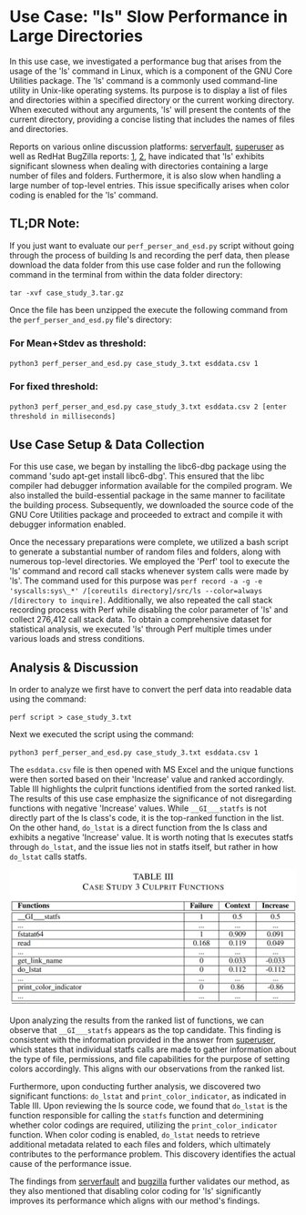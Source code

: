 # Use Case: "ls" Slow Performance in Large Directories

In this use case, we investigated a performance bug that arises from the usage of the 'ls' command in Linux, which is a component of the GNU Core Utilities package. The 'ls' command is a commonly used command-line utility in Unix-like operating systems. Its purpose is to display a list of files and directories within a specified directory or the current working directory. When executed without any arguments, 'ls' will present the contents of the current directory, providing a concise listing that includes the names of files and directories.

Reports on various online discussion platforms: [serverfault](https://serverfault.com/questions/316951/why-might-ls-color-always-be-slow-for-a-small-directory), [superuser](https://superuser.com/questions/1345268/ls-command-very-slow) as well as RedHat BugZilla reports: [1](https://bugzilla.redhat.com/show_bug.cgi?id=1290036), [2](https://bugzilla.redhat.com/show_bug.cgi?id=467508), have indicated that 'ls' exhibits significant slowness when dealing with directories containing a large number of files and folders. Furthermore, it is also slow when handling a large number of top-level entries. This issue specifically arises when color coding is enabled for the 'ls' command.

## TL;DR Note:
If you just want to evaluate our `perf_perser_and_esd.py` script without going through the process of building ls and recording the perf data, then please download the data folder from this use case folder and run the following command in the terminal from within the data folder directory:

`tar -xvf case_study_3.tar.gz`

Once the file has been unzipped the execute the following command from the `perf_perser_and_esd.py` file's directory:

### For Mean+Stdev as threshold:
`python3 perf_perser_and_esd.py case_study_3.txt esddata.csv 1`

### For fixed threshold:
`python3 perf_perser_and_esd.py case_study_3.txt esddata.csv 2 [enter threshold in milliseconds]`

## Use Case Setup & Data Collection

For this use case, we began by installing the libc6-dbg package using the command 'sudo apt-get install libc6-dbg'. This ensured that the libc compiler had debugger information available for the compiled program. We also installed the build-essential package in the same manner to facilitate the building process. Subsequently, we downloaded the source code of the GNU Core Utilities package and proceeded to extract and compile it with debugger information enabled.

Once the necessary preparations were complete, we utilized a bash script to generate a substantial number of random files and folders, along with numerous top-level directories. We employed the 'Perf' tool to execute the 'ls' command and record call stacks whenever system calls were made by 'ls'. The command used for this purpose was `perf record -a -g -e 'syscalls:sys\_*' /[coreutils directory]/src/ls --color=always /[directory to inquire]`. Additionally, we also repeated the call stack recording process with Perf while disabling the color parameter of 'ls' and collect 276,412 call stack data. To obtain a comprehensive dataset for statistical analysis, we executed 'ls' through Perf multiple times under various loads and stress conditions.

## Analysis & Discussion

In order to analyze we first have to convert the perf data into readable data using the command:

`perf script > case_study_3.txt`

Next we executed the script using the command:

`python3 perf_perser_and_esd.py case_study_3.txt esddata.csv 1`

The `esddata.csv` file is then opened with MS Excel and the unique functions were then sorted based on their 'Increase' value and ranked accordingly. Table III highlights the culprit functions identified from the sorted ranked list. The results of this use case emphasize the significance of not disregarding functions with negative 'Increase' values. While `__GI___statfs` is not directly part of the ls class's code, it is the top-ranked function in the list. On the other hand, `do_lstat` is a direct function from the ls class and exhibits a negative 'Increase' value. It is worth noting that ls executes statfs through `do_lstat`, and the issue lies not in statfs itself, but rather in how `do_lstat` calls statfs.

![Table: Results](https://github.com/ak19qp/ICSME2023/blob/main/Use%20Cases/ls_bug/cs3_table.PNG)

Upon analyzing the results from the ranked list of functions, we can observe that `__GI___statfs` appears as the top candidate. This finding is consistent with the information provided in the answer from [superuser](https://superuser.com/questions/1345268/ls-command-very-slow), which states that individual statfs calls are made to gather information about the type of file, permissions, and file capabilities for the purpose of setting colors accordingly. This aligns with our observations from the ranked list.

Furthermore, upon conducting further analysis, we discovered two significant functions: `do_lstat` and `print_color_indicator`, as indicated in Table III. Upon reviewing the ls source code, we found that `do_lstat` is the function responsible for calling the `statfs` function and determining whether color codings are required, utilizing the `print_color_indicator` function. When color coding is enabled, `do_lstat` needs to retrieve additional metadata related to each files and folders, which ultimately contributes to the performance problem. This discovery identifies the actual cause of the performance issue.

The findings from [serverfault](https://serverfault.com/questions/316951/why-might-ls-color-always-be-slow-for-a-small-directory) and [bugzilla](https://bugzilla.redhat.com/show_bug.cgi?id=1290036) further validates our method, as they also mentioned that disabling color coding for 'ls' significantly improves its performance which aligns with our method's findings.


